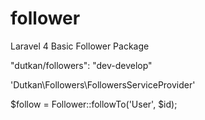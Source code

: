 follower
========

Laravel 4 Basic Follower Package



"dutkan/followers": "dev-develop"

'Dutkan\Followers\FollowersServiceProvider'

$follow = Follower::followTo('User', $id);
